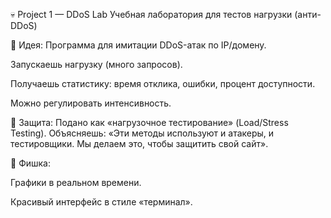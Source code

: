 💀 Project 1 — DDoS Lab
Учебная лаборатория для тестов нагрузки (анти-DDoS)

🔹 Идея:
Программа для имитации DDoS-атак по IP/домену.

Запускаешь нагрузку (много запросов).

Получаешь статистику: время отклика, ошибки, процент доступности.

Можно регулировать интенсивность.

🔹 Защита:
Подано как «нагрузочное тестирование» (Load/Stress Testing).
Объясняешь: «Эти методы используют и атакеры, и тестировщики. Мы делаем это, чтобы защитить свой сайт».

🔹 Фишка:

Графики в реальном времени.

Красивый интерфейс в стиле «терминал».